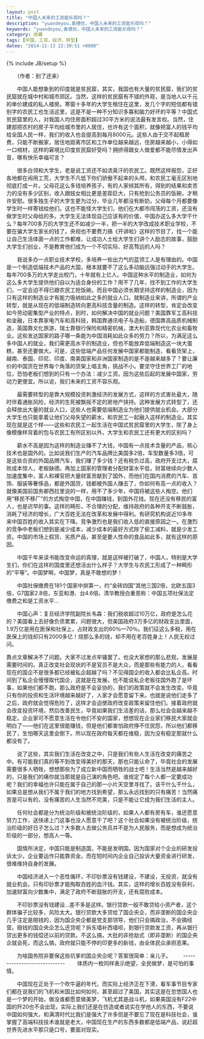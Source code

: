 ```yaml
---
layout: post
title: "中国人未来的工资能乐观吗？"
description: "yuandeyou,袁德优，中国人未来的工资能乐观吗？"
keywords: "yuandeyou,袁德优，中国人未来的工资能乐观吗？"
category: 收藏
tags: [中国，工资，经济，转型]
datee: "2014-11-13 22:30:51 +0800"
---
```

{% include JB/setup %}

　　（作者：别了还来）

　　中国人能想象到的印度就是贫民窟，其实，我国也有大量的贫民窟，我们的贫民窟就在城中村和城市郊区。当然，这样的贫民窟有不错的外观，是当地人以千元的单价建成的私人楼房。寒窗十多年的大学生租住在这里，发几个字的短信都有错别字的农民工也生活这里，这是不是一种不分知识多寡和脑力好坏的平等？中国式贫民窟里的人，对我国人均住房面积超过30平方米的说法最有发言权。当然，住建部把农村的房子平均给城市里的人居住，也许有这个面积，就像把富人的钱平均给全国人民一样，我们的收入也会提高到每月8000元。这些人由于交不起租房费，只能不断搬家，居住地距离市区和工作单位越来越远，住房越来越小，小得如一口棺材，这样的窘境比印度贫民窟好受吗？拥挤得跟女人做爱都不能尽情发出声音，哪有快乐幸福可言？

<!-- more -->

　　很多白领和大学生，老是说工资还不如流臭汗的农民工。既然这样报怨，正好各地都在闹用工荒，大学生不凡低下你们骄傲不起来的头颅，和农民工毫无区别地彻底打成一片。父母花这么多钱培养孩子，有的人家倾其所有，得到的结果和卖苦力的没有多少区别，收入跟妓女相比更是差距巨大，只有抢到公务员的饭碗，才稍许安慰。很多独生子的大学生更为过分，毕业几年都没有断奶，父母每个月都要像学生时一样寄钱给他们。这也不能怪大学生们，他们在大都市闯荡的工资，还没有做学生时父母给的多。大学生无法体现自己应该有的价值，中国办这么多大学干什么？每年700多万的大学生还不如减少一半，把一半的大学改成技术职业学校，不要在骗大学生家长的钱了。央视也不要费力搞《开讲啦》这样的节目了，找一个能让自己生活体面一点的工作都难，让成功人士给大学生们讲个人励志的故事，鼓励大学生们创业，不是教育他们成为一个不切实际、好高骛远的人吗？

　　我说多办一点职业技术学校，多培养一些出力气的蓝领工人是有理由的。中国是一个制造低端技术产品的大国，根本就要不了这么多动脑远强过动手的大学生。每年700多万的大学走出校门，十年就有上亿人。中国这种水平的制造业，如何为这么多大学生提供他们自以为适合身份的工作？用不了几年，找不到工作的大学生们，一定会迫不得已跟农民工抢饭碗。而且中国必须长期坚持这样的制造业，因为只有这样的制造业才有能力吸纳如此之多的就业人口。就制造业来讲，所谓的产业转型，就是从现在的低端制造转向更高科技含量的制造。这样的转型，肯定会改变如今劳动密集型产业的特点，到时，如何解决中国的就业问题？美国靠军工高科技和金融，日本靠家电汽车和高科技，韩国靠通讯电子与造船，德国靠高品质机械制造，英国靠文化旅游，瑞士靠银行保险和精密机械，澳大利亚靠现代化农业和畜牧业。这些发达国家的路子哪一条能为中国消耗如此众多的劳力？所以，为满足这么多中国人的就业，我们需更高水平的制造业，但也不能放弃低端制造这一块大蛋糕，甚至还要做大。可是，这些低端产品任何发展中国家都能制造，看看货架上，越南、泰国、印尼、印度、南美国家和非洲国家制造的是不是越来越多了？要让廉价的中国货在世界每个角落的货架上唱主角，挑战不小。要坚守住世界工厂的地位，恐怕老板们想到的只有一个办法：减少工资。因为这些后起的发展中国家，劳动力更便宜。所以说，我们未来的工资不容乐观。

　　最需要转型的是靠大规模投资刺激经济的发展方式，这样的方式害处最大，随时伴着通胀风险，经济的生死被飘摇不定的房地产挟持。这种发展方式转型了，还会释放出大量的就业人口，这些人也需要低端制造业为他们提供就业机会。大部分大学生也只能拿着让他们父母失望的薪水，和农民工一起融入这样的制造业。其实现在就是这个样——这些和农民工一起生活在中国式贫民窟里的大学生，除了身上像模像样背着的包与农民工有所区别以外，大学生和农民工还有更大的区别吗？

　　薪水不高是因为这样的制造业赚不了大钱，中国有一点技术含量的产品，核心技术也是国外的。比如说我们生产的汽车品牌比美国多2倍，车型数量多3倍，可是这些合资的外国品牌汽车，我们赚了多少钱？还有税负过高，政府开支过大，腐败成本惊人，老板缺德。再加上国家的管理者分配财富水平低，财富继续向少数人加速度集中，富人和裸官把大量财富贡献到了国外，而他们在国内消费的汽车、首饰、服装等奢侈品，都是外国货，钱都被外国人赚去了，你如何有高一点的收入？就像美国前国务卿西拉里说的一样，用不了多少年，中国将被这些人掏空。他们用“移民不移厂”的方式掏空中国，在中国赚钱，到国外花钱。现在还没有移民的富人，也是迟早的事。这样的畸形，不合理的分配，维持政府的各种开支不断鼓胀，消耗了经济的增长，广大百姓无法在改革和发展中得利。有研究机构说近10多年来中国百姓的收入其实在下降。竞争激烈也是我们收入低的直接原因之一。在激烈的竞争中老板们想到是减少成本，减少成本的最好方式除了偷工减料，就是少发工资。中国的市场上假货、劣质产品，甚至是要人性命的食品如此多，就有这样的原因。

　　中国千年来读书能改变命运的真理，就是这样被打破了，中国人，特别是大学生们，你们在这样的国度里还想活出什么样子？大学生与农民工形成了一种畸形的“平等”。中国梦啊，中国梦，真是不敢想的梦！

　　中国社保缴费在181个国家中排第一，约“金砖四国”其他三国2倍，北欧五国3倍，G7国家2.8倍，东亚和港、台4.6倍。清华教授白重恩称：中国五项社保法定缴费之和是工资水平...

　　中国心声：复旦经济学院副院长韦森：我们税收超过10万亿，政府是怎么花的？美国看上去好像负债累累，问题很大，但美国政府3万多亿的财政支出里面，1.9万亿是用在医保和社保上，占财政支出的60％—70％。我们征这么多税，用在医保上的钱却只有2000多亿！烧那么多的钱，却不用在老百姓身上！人民无权过问。

   靠点文章解决不了问题。大家不过发点牢骚罢了。也没大家想的那么悲观，发展是需要时间的。真正改变社会现状的不是官员不是大众，而是那些有能力的人，看看现在的国企不是很多都已经被私企超越了吗？不见得国企的收入都会比私企高。时间到了私企会慢慢取代国企，这就是在发展。也不能说私企老板往国外跑了是坏事，如果他们都不跑，那么政府是不会妥协的，我们的政策就不会发生改变。毕竟只有你的投资和生活环境越来越好了，人家才会愿意留下来。也就是说他们走多了之后，政府就会觉得危险了，这样才会迫使政府改变政策来留住他们。接着政府就会改变投资环境，然后改善民生，毕竟如果我们生活差的话，那么社会会越来越不稳定。企业家可不愿意生活在令他们不安的国家，想想现在企业家们移民大家就会明白了——他们在这里很能赚钱，但是他们都害怕政府挣不住民怨，所以他们都移民了，生怕哪天这里会倒下。所以现在政府每天都在维稳，因为没有稳定那就什么都没有了。

　　说了这些，其实我们生活在改变之中，只是我们有些人生活在改变的痛苦之中。有可能我们真的等不到改变得美好的那天，那也只能认命了，毕竟社会的发展需要很多人牺牲，想想那些为了成立新中国而牺牲的战士吧！生活当然是越来越好的，只是我们的痛你就当那就是自己演的角色吧。谁规定了每个人都一定要成功呢？我们的幸福也许只能在属于自己的那一小片天空里寻找了。该干什么干什么，如果总是想从我们不属于我们的地方找到希望，那么永远找到的只有痛苦！当然痛苦是可以有的，没有痛苦的人生当然不完美，只是不能让它成为我们生活的主人。

　　任何社会都是分为统治阶级和被统治阶级的，如果人人都有房有车，谁还愿意努力工作，送快递上门这事也没人愿意干了吧？这个社会如果没有被统治阶级，统治阶级的好日子怎么过？大多数人去做公务员并不是为人民服务，而是想成为统治阶级的一部分，想高人一等。

　　国情所决定，中国只能是制造国，不能是发明国。因为国家对个企业的研发投诉太少。企业要运作只能靠资金。而在短时间内企业自己投诉大量资金进行研发，很难维持自身的发展。

　　中国经济进入一个恶性偱环，不印钞票没有钱建设，不建设，无投资，就没有就业机会。只有印钞票才能掏取百姓的血汗钱。其实，这样的增长百姓没有获利，加速财富向少数集中，满足了政府不断鼓胀的开支，还有腐败成本。

　　不印钞票没有钱建设...差不多是这样。银行贷款一般不敢贷给小资产者，这个群体骗子比较多，风险太大。银行贷款大多贷给了国企央企，而非垄断的国企央企几乎注定是赔钱的，因为国企央企都是党支部领导，他们只会搞政治，不会搞经营。赔钱的国企央企怎么还贷呢？拆东墙补西墙呗，到银行贷款发工资，再从银行贷出更多的钱偿还以前的贷款。不这么搞，大批的非抢劫式（即非垄断）的国企央企就会死，而这么搞，政府就只能不停的印更多的新钱，由全体民众承担恶果。

　　为啥国务院非要保这些坑爹的国企央企呢？答案很简单：亲儿子。
　　-----------------------------
　　体质内一枚同样表示绝望，全民做梦，是可怕的事情。

　　中国现在正处于一个吹牛逼的年代，而实际上经济正在下滑，看军事节目专家们都在说我们的飞机和米国比如何如何，甚至超过了美国，其实这是在忽悠国人也是一个梦的开始，做没谁都愿意做美梦，飞机尤其是战斗机，如果美国没有F22中国的歼20也不会出现，实际上我们还是在仿造或者说实在学他人的东西，不要说中国如何强大，和满清时代比我们是强大了许多但是不要忘了现在是科技社会，谁掌握了高端科技技术谁就是老大，中国现在生产的东西多数都是低端产品，说赶超世界先进水平那只是口号，要面对现实。

